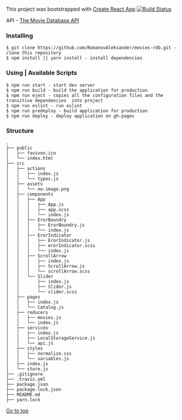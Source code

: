 This project was bootstrapped with [Create React App](https://github.com/facebook/create-react-app) [![Build Status](https://travis-ci.com/RomanovAleksander/movies-rdb.svg?branch=master)](https://travis-ci.com/RomanovAleksander/movies-rdb)

API - [The Movie Database API](https://developers.themoviedb.org/3/getting-started/introduction)

### Installing
```
$ git clone https://github.com/RomanovAleksander/movies-rdb.git - clone this repository
$ npm install || yarn install - install dependencies
```

### Using | Available Scripts
```
$ npm run start - start dev server
$ npm run build - build the application for production
$ npm run eject - copies all the configuration files and the transitive dependencies  into project
$ npm run eslint - run eslint 
$ npm run predeploy - build application for production
$ npm run deploy - deploy application on gh-pages
```

### Structure
```
.
├── public
│   ├── favivon.ico
│   └── index.html
├── src                    
│   ├── actions
│   │   ├── index.js
│   │   └── types.js
│   ├── assets
│   │   └── no-image.png
│   ├── components
│   │   ├── App
│   │   │   ├── App.js
│   │   │   ├── app.scss
│   │   │   └── index.js
│   │   ├── ErorBoundry
│   │   │   ├── ErorBoundry.js
│   │   │   └── index.js
│   │   ├── ErorIndicator
│   │   │   ├── ErorIndicator.js
│   │   │   ├── erorIndicator.scss
│   │   │   └── index.js
│   │   ├── ScrollArrow
│   │   │   ├── index.js
│   │   │   ├── ScrollArrow.js
│   │   │   └── scrollArrow.scss
│   │   └── Slider
│   │       ├── index.js
│   │       ├── Slider.js
│   │       └── slider.scss
│   ├── pages
│   │   ├── index.js
│   │   └── Catalog.js
│   ├── reducers
│   │   ├── movies.js
│   │   └── index.js
│   ├── services
│   │   ├── index.js
│   │   ├── LocalStorageService.js
│   │   └── api.js
│   ├── styles
│   │   ├── normalize.css
│   │   └── variables.js
│   ├── index.js
│   └── store.js
├── .gitignore 
├── .travis.yml
├── package.json
├── package-lock.json
├── README.md
├── yarn.lock
```
[Go to top](https://github.com/RomanovAleksander/movies-rdb#installing)
